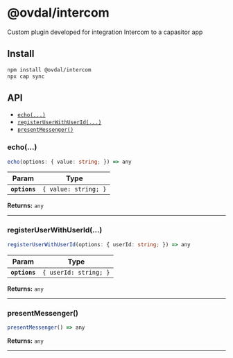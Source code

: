 # @ovdal/intercom

Custom plugin developed for integration Intercom to a capasitor app

## Install

```bash
npm install @ovdal/intercom
npx cap sync
```

## API

<docgen-index>

* [`echo(...)`](#echo)
* [`registerUserWithUserId(...)`](#registeruserwithuserid)
* [`presentMessenger()`](#presentmessenger)

</docgen-index>

<docgen-api>
<!--Update the source file JSDoc comments and rerun docgen to update the docs below-->

### echo(...)

```typescript
echo(options: { value: string; }) => any
```

| Param         | Type                            |
| ------------- | ------------------------------- |
| **`options`** | <code>{ value: string; }</code> |

**Returns:** <code>any</code>

--------------------


### registerUserWithUserId(...)

```typescript
registerUserWithUserId(options: { userId: string; }) => any
```

| Param         | Type                             |
| ------------- | -------------------------------- |
| **`options`** | <code>{ userId: string; }</code> |

**Returns:** <code>any</code>

--------------------


### presentMessenger()

```typescript
presentMessenger() => any
```

**Returns:** <code>any</code>

--------------------

</docgen-api>
